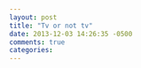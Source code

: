 ```yaml
---
layout: post
title: "Tv or not tv"
date: 2013-12-03 14:26:35 -0500
comments: true
categories: 
---
```

